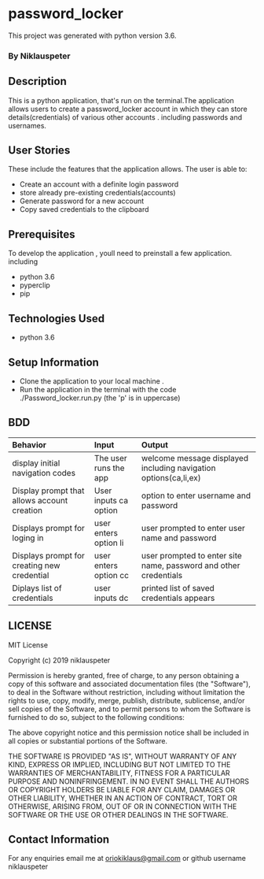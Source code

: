# password_locker

This project was generated with python version 3.6.

### By Niklauspeter

##  Description
This is a python application, that's run on the terminal.The application allows users to create a password_locker account in which they can store details(credentials) of various other accounts . including passwords and usernames.

## User Stories
These include the features that the application allows.
The user is able to:
* Create an account with a definite login password
* store already pre-existing credentials(accounts)
* Generate password for a new account
* Copy saved credentials to the clipboard

## Prerequisites
To develop the application , youll need to preinstall a few application. including
* python 3.6
* pyperclip
* pip

## Technologies Used
* python 3.6 

## Setup Information
* Clone the application to your local machine .
* Run the application in the terminal with the code ./Password_locker.run.py (the 'p' is in uppercase)

## BDD
|Behavior |Input |Output |
|:------------| :---------|:--------|
|display initial navigation codes|The user runs the app|welcome message displayed including navigation options(ca,li,ex)|
|Display prompt that allows account creation|User inputs ca option|option to enter username and password |
|Displays prompt for loging in| user enters option li|user prompted to enter user name and password|
|Displays prompt for creating new credential| user enters option cc|user prompted to enter site name, password and other credentials|
|Diplays list of credentials|user inputs dc|printed list of saved credentials appears|

## LICENSE
MIT License

Copyright (c) 2019 niklauspeter

Permission is hereby granted, free of charge, to any person obtaining a copy
of this software and associated documentation files (the "Software"), to deal
in the Software without restriction, including without limitation the rights
to use, copy, modify, merge, publish, distribute, sublicense, and/or sell
copies of the Software, and to permit persons to whom the Software is
furnished to do so, subject to the following conditions:

The above copyright notice and this permission notice shall be included in all
copies or substantial portions of the Software.

THE SOFTWARE IS PROVIDED "AS IS", WITHOUT WARRANTY OF ANY KIND, EXPRESS OR
IMPLIED, INCLUDING BUT NOT LIMITED TO THE WARRANTIES OF MERCHANTABILITY,
FITNESS FOR A PARTICULAR PURPOSE AND NONINFRINGEMENT. IN NO EVENT SHALL THE
AUTHORS OR COPYRIGHT HOLDERS BE LIABLE FOR ANY CLAIM, DAMAGES OR OTHER
LIABILITY, WHETHER IN AN ACTION OF CONTRACT, TORT OR OTHERWISE, ARISING FROM,
OUT OF OR IN CONNECTION WITH THE SOFTWARE OR THE USE OR OTHER DEALINGS IN THE
SOFTWARE.


## Contact Information
For any enquiries email me at oriokiklaus@gmail.com or github username niklauspeter